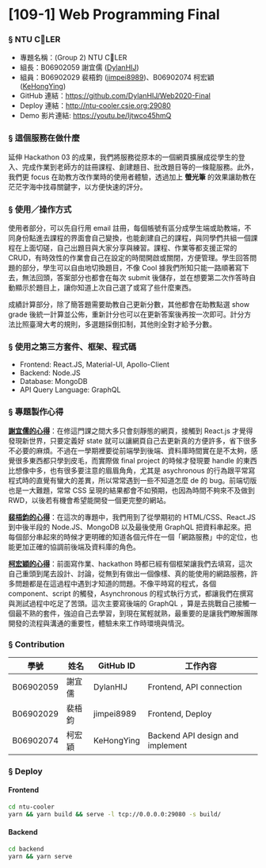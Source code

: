 # [109-1] Web Programming Final

### § NTU C👀LER
- 專題名稱：(Group 2) NTU C👀LER
- 組長：B06902059 謝宜儒 ([DylanHIJ](github.com/DylanHIJ))
- 組員：B06902029 裴梧鈞 ([jimpei8989](github.com/jimpei8989))、B06902074 柯宏穎 ([KeHongYing](github.com/KeHongYing))
- GitHub 連結：<https://github.com/DylanHIJ/Web2020-Final>
- Deploy 連結：<http://ntu-cooler.csie.org:29080>
- Demo 影片連結: <https://youtu.be/Ijtwco45hmQ>

### § 這個服務在做什麼

延伸 Hackathon 03 的成果，我們將服務從原本的一個網頁擴展成從學生的登入、完成作業到老師方的註冊課程、創建題目、批改題目等的一條龍服務。此外，我們更 focus 在助教方改作業時的使用者體驗，透過加上 **螢光筆** 的效果讓助教在茫茫字海中找尋關鍵字，以方便快速的評分。

### § 使用／操作方式

使用者部分，可以先自行用 email 註冊，每個帳號有區分成學生端或助教端，不同身份點進去課程的界面會自己變換，也能創建自己的課程，與同學們共組一個課程在上面切磋，自己出題目與大家分享與練習。課程、作業等都支援正常的 CRUD，有時效性的作業會自己在設定的時間開啟或關閉，方便管理。學生回答問題的部分，學生可以自由地切換題目，不像 Cool 據我們所知只能一路順著寫下去，無法回頭，答案部分也都會在每次 submit 後儲存，並在想要第二次作答時自動顯示於題目上，讓你知道上次自己選了或寫了些什麼東西。

成績計算部分，除了簡答題需要助教自己更新分數，其他都會在助教點選 show grade 後統一計算並公佈，重新計分也可以在更新答案後再按一次即可。計分方法比照臺灣大考的規則，多選題採倒扣制，其他則全對才給予分數。


### § 使用之第三方套件、框架、程式碼

- Frontend: React.JS, Material-UI, Apollo-Client
- Backend: Node.JS
- Database: MongoDB
- API Query Language: GraphQL

### § 專題製作心得

**<u>謝宜儒的心得</u>**：在修這門課之間大多只會刻靜態的網頁，接觸到 React.js 才覺得發現新世界，只要定義好 state 就可以讓網頁自己去更新真的方便許多，省下很多不必要的麻煩。不過在一學期裡要從前端學到後端、資料庫時間實在是不太夠，感覺很多東西都只學到皮毛，而實際做 final project 的時候才發現要 handle 的東西比想像中多，也有很多要注意的眉眉角角，尤其是 asychronous 的行為跟平常寫程式時的直覺有蠻大的差異，所以常常遇到一些不知道怎麼 de 的 bug。前端切版也是一大難題，常常 CSS 呈現的結果都會不如預期，也因為時間不夠來不及做到 RWD，以後若有機會希望能開發一個更完整的網站。

**<u>裴梧鈞的心得</u>**：在這次的專題中，我們用到了從學期初的 HTML/CSS、React.JS 到中後半段的 Node.JS、MongoDB 以及最後使用 GraphQL 把資料串起來。把每個部分串起來的時候才更明確的知道各個元件在一個「網路服務」中的定位，也能更加正確的協調前後端及資料庫的角色。

**<u>柯宏穎的心得</u>**：前面寫作業、hackathon 時都已經有個框架讓我們去填寫，這次自己重頭到尾去設計、討論，從無到有做出一個像樣、真的能使用的網路服務，許多問題都是在這過程中遇到才知道的問題。不像平時寫的程式，各個 component、script 的觸發，Asynchronous 的程式執行方式，都讓我們在撰寫與測試過程中吃足了苦頭。這次主要寫後端的 GraphQL ，算是去挑戰自己接觸一個最不熟的套件，強迫自己去學習，到現在駕輕就熟，最重要的是讓我們瞭解團隊開發的流程與溝通的重要性，體驗未來工作時環境與情況。


### § Contribution

| 學號      | 姓名   | GitHub ID  | 工作內容                         |
| --------- | ------ | ---------- | -------------------------------- |
| B06902059 | 謝宜儒 | DylanHIJ   | Frontend, API connection         |
| B06902029 | 裴梧鈞 | jimpei8989 | Frontend, Deploy                 |
| B06902074 | 柯宏穎 | KeHongYing | Backend API design and implement |


### § Deploy

#### Frontend
```bash
cd ntu-cooler
yarn && yarn build && serve -l tcp://0.0.0.0:29080 -s build/
```

#### Backend
```bash
cd backend
yarn && yarn serve
```
